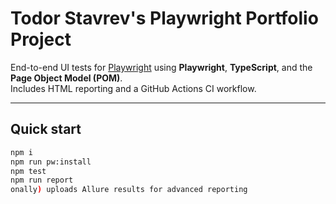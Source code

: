 # Todor Stavrev's Playwright Portfolio Project

End-to-end UI tests for [Playwright](https://playwright.dev) using **Playwright**, **TypeScript**, and the **Page Object Model (POM)**.  
Includes HTML reporting and a GitHub Actions CI workflow.

---

## Quick start

```bash
npm i
npm run pw:install
npm test
npm run report
onally) uploads Allure results for advanced reporting
